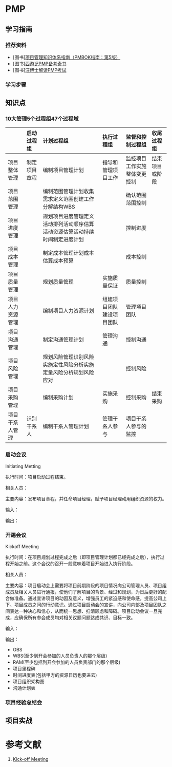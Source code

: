 # PMP

## 学习指南

### 推荐资料

* [图书][项目管理知识体系指南（PMBOK指南：第5版）](http://product.dangdang.com/23256884.html)
* [图书][西游记PMP备考奇书](http://product.dangdang.com/23639808.html)
* [图书][汪博士解读PMP考试](http://product.dangdang.com/25229379.html)

### 学习步骤

## 知识点

### 10大管理5个过程组47个过程域

|                  | 启动过程组   | 计划过程组                                                                   | 执行过程组               | 监督和控制过程组             | 收尾过程组     |
| :--------------- | :----------- | :--------------------------------------------------------------------------- | :----------------------- | :--------------------------- | :------------- |
| 项目整体管理     | 制定项目章程 | 编制项目管理计划                                                             | 指导和管理项目工作       | 监控项目工作实施整体变更控制 | 结束项目或阶段 |
| 项目范围管理     |              | 编制范围管理计划收集需求定义范围创建工作分解结构WBS                          |                          | 确认范围范围控制             |                |
| 项目进度管理     |              | 规划项目进度管理定义活动排列活动顺序估算活动资源估算活动持续时间制定进度计划 |                          | 控制进度                     |                |
| 项目成本管理     |              | 制定成本管理计划成本估算成本预算                                             |                          | 成本控制                     |                |
| 项目质量管理     |              | 规划质量管理                                                                 | 实施质量保证             | 质量控制                     |                |
| 项目人力资源管理 |              | 编制项目人力资源计划                                                         | 组建项目团队建设项目团队 | 管理项目团队                 |                |
| 项目沟通管理     |              | 制定沟通管理计划                                                             | 管理沟通                 | 控制沟通                     |                |
| 项目风险管理     |              | 规划风险管理识别风险实施定性风险分析实施定量风险分析规划风险应对             |                          | 控制风险                     |                |
| 项目采购管理     |              | 编制采购计划                                                                 | 实施采购                 | 控制采购                     | 结束采购       |
| 项目干系人管理   | 识别干系人   | 编制干系人管理计划                                                           | 管理干系人参与           | 项目干系人参与的监控         |                |

### 启动会议

Initiating Metting

执行时间：项目启动过程结束。

相关人员：

主要内容：发布项目章程，并任命项目经理，赋予项目经理动用组织资源的权力。

输入：

输出：

### 开踢会议

Kickoff Meeting

执行时间：在项目规划过程完成之后（即项目管理计划都已经完成之后），执行过程开始之前。这个会议的召开一般意味着项目开始进入执行阶段。

相关人员：

主要内容：项目启动会上需要将项目前期阶段的项目情况向公司管理人员、项目组成员及相关人员进行通报，使他们了解项目的背景、经过和规划，为日后更好的配合做准备。通过宣讲项目的动因及意义，增强员工的紧迫感和使命感，提高公司上下、项目成员之间的行动意识。通过项目启动会的宣讲，向公司内部及项目团队之间表达一种决心和信心，从而统一思想、扫清顾虑和障碍。项目启动会议一旦完成，应确保所有参会成员均对相关议题问题达成共识、目标一致。

输入：

输出：

* OBS
* WBS(至少到开会参加的人员负责人的那个层级)
* RAM(至少包括到开会参加的人员负责部门的那个层级)
* 项目里程碑
* 时间进度表(包括甲方的资源日历也要进去)
* 项目组织架构图
* 沟通计划表

### 项目经验总结会

## 项目实战

# 参考文献

1. [Kick-off Meeting](https://www.jianshu.com/p/963ed3fe3fbf)
